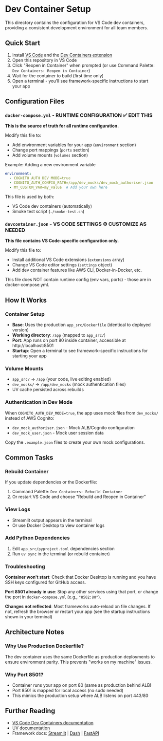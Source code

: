 # Dev Container Setup

This directory contains the configuration for VS Code dev containers, providing a consistent development environment for all team members.

## Quick Start

1. Install [VS Code](https://code.visualstudio.com/) and the [Dev Containers extension](https://marketplace.visualstudio.com/items?itemName=ms-vscode-remote.remote-containers)
2. Open this repository in VS Code
3. Click "Reopen in Container" when prompted (or use Command Palette: `Dev Containers: Reopen in Container`)
4. Wait for the container to build (first time only)
5. Open a terminal - you'll see framework-specific instructions to start your app

## Configuration Files

### `docker-compose.yml` - RUNTIME CONFIGURATION ✅ EDIT THIS

**This is the source of truth for all runtime configuration.**

Modify this file to:
- Add environment variables for your app (`environment` section)
- Change port mappings (`ports` section)
- Add volume mounts (`volumes` section)

Example: Adding a new environment variable
```yaml
environment:
  - COGNITO_AUTH_DEV_MODE=true
  - COGNITO_AUTH_CONFIG_PATH=/app/dev_mocks/dev_mock_authoriser.json
  - MY_CUSTOM_VAR=my_value  # Add your own here
```

This file is used by both:
- VS Code dev containers (automatically)
- Smoke test script (`./smoke-test.sh`)

### `devcontainer.json` - VS CODE SETTINGS ⚙️ CUSTOMIZE AS NEEDED

**This file contains VS Code-specific configuration only.**

Modify this file to:
- Install additional VS Code extensions (`extensions` array)
- Change VS Code editor settings (`settings` object)
- Add dev container features like AWS CLI, Docker-in-Docker, etc.

This file does NOT contain runtime config (env vars, ports) - those are in docker-compose.yml.

## How It Works

### Container Setup
- **Base**: Uses the production `app_src/Dockerfile` (identical to deployed version)
- **Working directory**: `/app` (mapped to `app_src/`)
- **Port**: App runs on port 80 inside container, accessible at http://localhost:8501
- **Startup**: Open a terminal to see framework-specific instructions for starting your app

### Volume Mounts
- `app_src/` → `/app` (your code, live editing enabled)
- `dev_mocks/` → `/app/dev_mocks` (mock authentication files)
- UV cache persisted across rebuilds

### Authentication in Dev Mode
When `COGNITO_AUTH_DEV_MODE=true`, the app uses mock files from `dev_mocks/` instead of AWS Cognito:
- `dev_mock_authoriser.json` - Mock ALB/Cognito configuration
- `dev_mock_user.json` - Mock user session data

Copy the `.example.json` files to create your own mock configurations.

## Common Tasks

### Rebuild Container
If you update dependencies or the Dockerfile:
1. Command Palette: `Dev Containers: Rebuild Container`
2. Or restart VS Code and choose "Rebuild and Reopen in Container"

### View Logs
- Streamlit output appears in the terminal
- Or use Docker Desktop to view container logs

### Add Python Dependencies
1. Edit `app_src/pyproject.toml` dependencies section
2. Run `uv sync` in the terminal (or rebuild container)

### Troubleshooting

**Container won't start**: Check that Docker Desktop is running and you have SSH keys configured for GitHub access.

**Port 8501 already in use**: Stop any other services using that port, or change the port in `docker-compose.yml` (e.g., `"8502:80"`).

**Changes not reflected**: Most frameworks auto-reload on file changes. If not, refresh the browser or restart your app (see the startup instructions shown in your terminal)

## Architecture Notes

### Why Use Production Dockerfile?
The dev container uses the same Dockerfile as production deployments to ensure environment parity. This prevents "works on my machine" issues.

### Why Port 8501?
- Container runs your app on port 80 (same as production behind ALB)
- Port 8501 is mapped for local access (no sudo needed)
- This mimics the production setup where ALB listens on port 443/80

## Further Reading

- [VS Code Dev Containers documentation](https://code.visualstudio.com/docs/devcontainers/containers)
- [UV documentation](https://docs.astral.sh/uv/)
- Framework docs: [Streamlit](https://docs.streamlit.io/) | [Dash](https://dash.plotly.com/) | [FastAPI](https://fastapi.tiangolo.com/)
